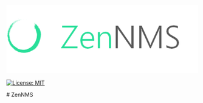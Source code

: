 
<p align="center"><img alt="ZenNMS" src="img/logo.png"></p>

<p align="center">
  
[![License: MIT](https://img.shields.io/badge/License-MIT-yellow.svg)](https://opensource.org/licenses/MIT)

</p>
# ZenNMS
